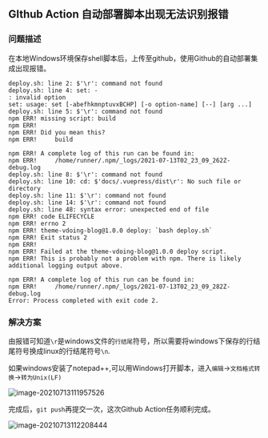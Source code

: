 ## GIthub Action 自动部署脚本出现无法识别报错

### 问题描述

在本地Windows环境保存shell脚本后，上传至github，使用Github的自动部署集成出现报错。

```shell
deploy.sh: line 2: $'\r': command not found
deploy.sh: line 4: set: -
: invalid option
set: usage: set [-abefhkmnptuvxBCHP] [-o option-name] [--] [arg ...]
deploy.sh: line 5: $'\r': command not found
npm ERR! missing script: build
npm ERR! 
npm ERR! Did you mean this?
npm ERR!     build

npm ERR! A complete log of this run can be found in:
npm ERR!     /home/runner/.npm/_logs/2021-07-13T02_23_09_262Z-debug.log
deploy.sh: line 8: $'\r': command not found
deploy.sh: line 10: cd: $'docs/.vuepress/dist\r': No such file or directory
deploy.sh: line 11: $'\r': command not found
deploy.sh: line 14: $'\r': command not found
deploy.sh: line 48: syntax error: unexpected end of file
npm ERR! code ELIFECYCLE
npm ERR! errno 2
npm ERR! theme-vdoing-blog@1.0.0 deploy: `bash deploy.sh`
npm ERR! Exit status 2
npm ERR! 
npm ERR! Failed at the theme-vdoing-blog@1.0.0 deploy script.
npm ERR! This is probably not a problem with npm. There is likely additional logging output above.

npm ERR! A complete log of this run can be found in:
npm ERR!     /home/runner/.npm/_logs/2021-07-13T02_23_09_282Z-debug.log
Error: Process completed with exit code 2.
```

### 解决方案

由报错可知道`\r`是windows文件的`行结尾`符号，所以需要将windows下保存的行结尾符号换成linux的行结尾符号`\n`.

如果windows安装了notepad++,可以用Windows打开脚本，进入`编辑`->`文档格式转换`->`转为Unix(LF)`

![image-20210713111957526](https://pic.bluebaozi.cn/img/image-20210713111957526.png)



完成后，`git push`再提交一次，这次Github Action任务顺利完成。

![image-20210713112208444](https://pic.bluebaozi.cn/img/image-20210713112208444.png)